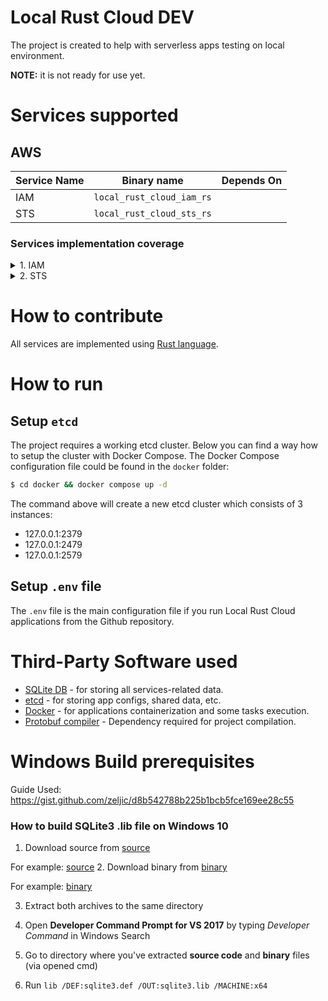 # Local Rust Cloud DEV
The project is created to help with serverless apps testing on local environment.

**NOTE:** it is not ready for use yet.

# Services supported

## AWS
| Service Name | Binary name               | Depends On           |
|--------------|---------------------------|----------------------|
| IAM          | `local_rust_cloud_iam_rs` |                      |
| STS          | `local_rust_cloud_sts_rs` |                      |

### Services implementation coverage

<details>
<summary>1. IAM</summary>

- [X] add_client_id_to_open_id_connect_provider
- [X] add_role_to_instance_profile
- [X] add_user_to_group
- [X] attach_group_policy
- [X] attach_role_policy
- [X] attach_user_policy
- [ ] change_password
- [ ] create_access_key
- [ ] create_account_alias
- [X] create_group
- [X] create_instance_profile
- [X] create_login_profile
- [X] create_open_id_connect_provider
- [X] create_policy
- [X] create_policy_version
- [X] create_role
- [X] create_saml_provider
- [ ] create_service_linked_role
- [ ] create_service_specific_credential
- [X] create_user
- [X] create_virtual_mfa_device
- [ ] deactivate_mfa_device
- [ ] delete_access_key
- [ ] delete_account_alias
- [ ] delete_account_password_policy
- [ ] delete_group
- [ ] delete_group_policy
- [ ] delete_instance_profile
- [ ] delete_login_profile
- [ ] delete_open_id_connect_provider
- [ ] delete_policy
- [ ] delete_policy_version
- [ ] delete_role
- [ ] delete_role_permissions_boundary
- [ ] delete_role_policy
- [ ] delete_saml_provider
- [ ] delete_server_certificate
- [ ] delete_service_linked_role
- [ ] delete_service_specific_credential
- [ ] delete_signing_certificate
- [ ] delete_ssh_public_key
- [ ] delete_user
- [ ] delete_user_permissions_boundary
- [ ] delete_user_policy
- [ ] delete_virtual_mfa_device
- [ ] detach_group_policy
- [ ] detach_role_policy
- [ ] detach_user_policy
- [X] enable_mfa_device
- [ ] generate_credential_report
- [ ] generate_organizations_access_report
- [ ] generate_service_last_accessed_details
- [ ] get_access_key_last_used
- [ ] get_account_authorization_details
- [ ] get_account_password_policy
- [ ] get_account_summary
- [ ] get_context_keys_for_custom_policy
- [ ] get_context_keys_for_principal_policy
- [ ] get_credential_report
- [X] get_group
- [X] get_group_policy
- [ ] get_instance_profile
- [ ] get_login_profile
- [X] get_mfa_device
- [ ] get_open_id_connect_provider
- [ ] get_organizations_access_report
- [ ] get_policy
- [ ] get_policy_version
- [ ] get_role
- [X] get_role_policy
- [ ] get_saml_provider
- [ ] get_server_certificate
- [ ] get_service_last_accessed_details
- [ ] get_service_last_accessed_details_with_entities
- [ ] get_service_linked_role_deletion_status
- [ ] get_ssh_public_key
- [ ] get_user
- [X] get_user_policy
- [ ] list_access_keys
- [ ] list_account_aliases
- [ ] list_attached_group_policies
- [ ] list_attached_role_policies
- [ ] list_attached_user_policies
- [ ] list_entities_for_policy
- [X] list_group_policies
- [X] list_groups
- [X] list_groups_for_user
- [X] list_instance_profile_tags
- [ ] list_instance_profiles
- [ ] list_instance_profiles_for_role
- [ ] list_mfa_device_tags
- [ ] list_mfa_devices
- [X] list_open_id_connect_provider_tags
- [ ] list_open_id_connect_providers
- [X] list_policies
- [ ] list_policies_granting_service_access
- [X] list_policy_tags
- [X] list_policy_versions
- [X] list_role_policies
- [X] list_role_tags
- [X] list_roles
- [X] list_saml_provider_tags
- [ ] list_saml_providers
- [ ] list_server_certificate_tags
- [ ] list_server_certificates
- [ ] list_service_specific_credentials
- [ ] list_signing_certificates
- [ ] list_ssh_public_keys
- [X] list_user_policies
- [X] list_user_tags
- [X] list_users
- [X] list_virtual_mfa_devices
- [X] put_group_policy
- [ ] put_role_permissions_boundary
- [X] put_role_policy
- [ ] put_user_permissions_boundary
- [X] put_user_policy
- [ ] remove_client_id_from_open_id_connect_provider
- [ ] remove_role_from_instance_profile
- [ ] remove_user_from_group
- [ ] reset_service_specific_credential
- [ ] resync_mfa_device
- [ ] set_default_policy_version
- [ ] set_security_token_service_preferences
- [ ] simulate_custom_policy
- [ ] simulate_principal_policy
- [X] tag_instance_profile
- [ ] tag_mfa_device
- [X] tag_open_id_connect_provider
- [X] tag_policy
- [X] tag_role
- [X] tag_saml_provider
- [ ] tag_server_certificate
- [X] tag_user
- [ ] untag_instance_profile
- [ ] untag_mfa_device
- [ ] untag_open_id_connect_provider
- [ ] untag_policy
- [ ] untag_role
- [ ] untag_saml_provider
- [ ] untag_server_certificate
- [ ] untag_user
- [ ] update_access_key
- [ ] update_account_password_policy
- [ ] update_assume_role_policy
- [ ] update_group
- [ ] update_login_profile
- [ ] update_open_id_connect_provider_thumbprint
- [ ] update_role
- [ ] update_role_description
- [ ] update_saml_provider
- [ ] update_server_certificate
- [ ] update_service_specific_credential
- [ ] update_signing_certificate
- [ ] update_ssh_public_key
- [ ] update_user
- [ ] upload_server_certificate
- [ ] upload_signing_certificate
- [X] upload_ssh_public_key

</details>

<details>
<summary>2. STS</summary>

- [X] assume_role
- [ ] assume_role_with_saml
- [ ] assume_role_with_web_identity
- [ ] get_access_key_info
- [ ] get_caller_identity
- [ ] get_federation_token
- [ ] get_session_token

</details>

# How to contribute
All services are implemented using [Rust language](https://www.rust-lang.org/).

# How to run

## Setup `etcd`
The project requires a working etcd cluster. Below you can find a way how to setup the cluster with Docker Compose. The Docker Compose configuration file could be found in the `docker` folder:

```bash
$ cd docker && docker compose up -d
```
The command above will create a new etcd cluster which consists of 3 instances:
- 127.0.0.1:2379
- 127.0.0.1:2479
- 127.0.0.1:2579

## Setup `.env` file
The `.env` file is the main configuration file if you run Local Rust Cloud applications from the Github repository.

# Third-Party Software used
- [SQLite DB](https://www.sqlite.org/index.html) - for storing all services-related data.
- [etcd](https://etcd.io/) - for storing app configs, shared data, etc.
- [Docker](https://www.docker.com) - for applications containerization and some tasks execution.
- [Protobuf compiler](https://grpc.io/docs/protoc-installation/) - Dependency required for project compilation.

# Windows Build prerequisites
Guide Used: https://gist.github.com/zeljic/d8b542788b225b1bcb5fce169ee28c55

### How to build SQLite3 .lib file on Windows 10

1. Download source from [source](https://www.sqlite.org/download.html)

For example: [source](https://www.sqlite.org/2022/sqlite-amalgamation-3390300.zip) 
2. Download binary from [binary](https://www.sqlite.org/download.html)

For example: [binary](https://www.sqlite.org/2022/sqlite-dll-win64-x64-3390300.zip) 

3. Extract both archives to the same directory

4. Open **Developer Command Prompt for VS 2017** by typing *Developer Command* in Windows Search

5. Go to directory where you've extracted **source code** and **binary** files (via opened cmd)
6. Run
```lib /DEF:sqlite3.def /OUT:sqlite3.lib /MACHINE:x64```
